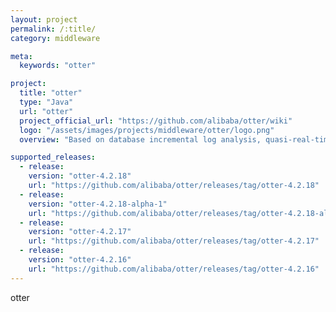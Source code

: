 ```yaml
---
layout: project
permalink: /:title/
category: middleware

meta:
  keywords: "otter"

project:
  title: "otter"
  type: "Java"
  url: "otter"
  project_official_url: "https://github.com/alibaba/otter/wiki"
  logo: "/assets/images/projects/middleware/otter/logo.png"
  overview: "Based on database incremental log analysis, quasi-real-time synchronization to the mysql/oracle database in the local computer room or remote computer room. A comprehensive database synchronization system."

supported_releases:
  - release:
    version: "otter-4.2.18"
    url: "https://github.com/alibaba/otter/releases/tag/otter-4.2.18"
  - release:
    version: "otter-4.2.18-alpha-1"
    url: "https://github.com/alibaba/otter/releases/tag/otter-4.2.18-alpha-1"
  - release:
    version: "otter-4.2.17"
    url: "https://github.com/alibaba/otter/releases/tag/otter-4.2.17"
  - release:
    version: "otter-4.2.16"
    url: "https://github.com/alibaba/otter/releases/tag/otter-4.2.16"
---
```


<p>otter</p>
